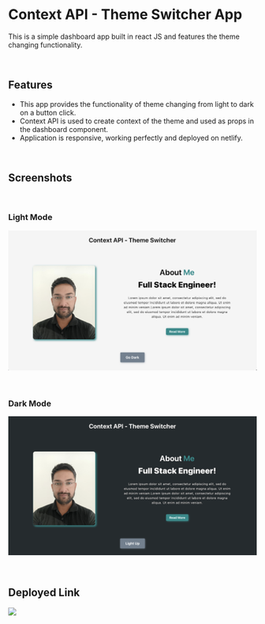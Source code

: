 # **Context API - Theme Switcher App**

This is a simple dashboard app built in react JS and features the theme changing functionality.

<br/>

## Features
- This app provides the functionality of theme changing from light to dark on a button click.
- Context API is used to create context of the theme and used as props in the dashboard component.
- Application is responsive, working perfectly and deployed on netlify.

<br/>

## Screenshots

<br/>

### Light Mode
![screenshot](./src/screenshot/light.png)

<br/>

### Dark Mode
![screenshot](./src/screenshot/dark.png)

<br/>

## **Deployed Link**
<a href="https://theme-switcher-navneetkumar.netlify.app" target="_blank"><img src="https://img.shields.io/badge/Netlify-00C7B7?style=for-the-badge&logo=netlify&logoColor=white"/></a>

<br>